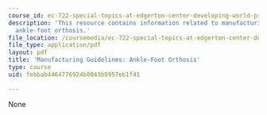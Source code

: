 ```yaml
---
course_id: ec-722-special-topics-at-edgerton-center-developing-world-prosthetics-spring-2010
description: 'This resource contains information related to manufacturing guidelines:
  ankle-foot orthosis.'
file_location: /coursemedia/ec-722-special-topics-at-edgerton-center-developing-world-prosthetics-spring-2010/febbab4464776924b0843b5957eb1f41_MITEC_722S10_ICRC_anklefoo.pdf
file_type: application/pdf
layout: pdf
title: 'Manufacturing Guidelines: Ankle-Foot Orthosis'
type: course
uid: febbab4464776924b0843b5957eb1f41

---
```

None